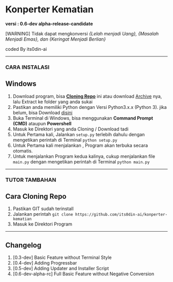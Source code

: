 <h1>Konperter Kematian</h1>
<p><strong>versi : 0.6-dev alpha-release-candidate</strong></p>
<p><bold>[WARNING]</bold> Tidak dapat mengkonversi <em>{Lelah menjadi Uang}, {Masalah Menjadi Emas}, dan {Keringat Menjadi Berlian}</em></p>
<p>coded By its0din-ai<p>
<hr>
<h3> CARA INSTALASI </h3>
<h2>Windows</h2>
<ol>
 <li>Download program, bisa <a href="https://github.com/its0din-ai/konperter-kematian/new/master?readme=1#cara-cloning-repo"><strong>Cloning Repo</strong></a> ini atau download <a href="https://github.com/its0din-ai/konperter-kematian/archive/refs/heads/master.zip">Archive</a> nya, lalu Extract ke folder yang anda sukai</li>
 <li>Pastikan anda memiliki Python dengan Versi Python3.x.x (Python 3). jika belum, bisa Download <a href="https://www.python.org/downloads/release/python-3102/">disini</a></li>
 <li>Buka Terminal di Windows, bisa menggunakan <strong>Command Prompt (CMD)</strong> ataupun <strong>Powershell</strong></li>
 <li>Masuk ke Direktori yang anda Cloning / Download tadi</li>
 <li>Untuk Pertama kali, Jalankan <code>setup.py</code> terlebih dahulu dengan mengetikan perintah di Terminal <code>python setup.py</code></li>
 <li>Untuk Pertama kali menjalankan  , Program akan terbuka secara otomatis.</li>
 <li>Untuk menjalankan Program kedua kalinya, cukup menjalankan file <code>main.py</code> dengan mengetikan perintah di Terminal <code>python main.py</code></li>
</ol>


---
<h3> TUTOR TAMBAHAN </h3>
<h2>Cara Cloning Repo</h2>
<ol>
 <li>Pastikan GIT sudah terinstall</li>
 <li>Jalankan perintah <code>git clone https://github.com/its0din-ai/konperter-kematian</code></li>
 <li>Masuk ke Direktori Program</li>
</ol>

---
<h2>Changelog</h2>
<ol>
 <li>[0.3-dev] Basic Feature without Terminal Style</li>
 <li>[0.4-dev] Adding Progressbar</li>
 <li>[0.5-dev] Adding Updater and Installer Script</li>
 <li>[0.6-dev-alpha-rc] Full Basic Feature without Negative Conversion</li>
</ol>
